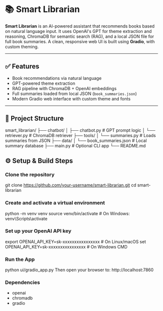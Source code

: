 # 📚 Smart Librarian

**Smart Librarian** is an AI-powered assistant that recommends books based on natural language input. It uses OpenAI's GPT for theme extraction and reasoning, ChromaDB for semantic search (RAG), and a local JSON file for full book summaries. A clean, responsive web UI is built using **Gradio**, with custom theming.

---

## ✅ Features

- Book recommendations via natural language
- GPT-powered theme extraction
- RAG pipeline with ChromaDB + OpenAI embeddings
- Full summaries loaded from local JSON (`book_summaries.json`)
- Modern Gradio web interface with custom theme and fonts

---

## 📁 Project Structure

smart_librarian/
├── chatbot/
│ ├── chatbot.py # GPT prompt logic
│ └── retriever.py # ChromaDB retriever
├── tools/
│ └── summaries.py # Loads summaries from JSON
├── data/
│ └── book_summaries.json # Local summary database
├── main.py # Optional CLI app
└── README.md



## ⚙️ Setup & Build Steps

### Clone the repository

git clone https://github.com/your-username/smart-librarian.git
cd smart-librarian

### Create and activate a virtual environment

python -m venv venv
source venv/bin/activate      # On Windows: venv\Scripts\activate

### Set up your OpenAI API key
export OPENAI_API_KEY=sk-xxxxxxxxxxxxxxxx     # On Linux/macOS
set OPENAI_API_KEY=sk-xxxxxxxxxxxxxxxx         # On Windows CMD

### Run the App
python ui/gradio_app.py
Then open your browser to:
http://localhost:7860


### Dependencies
- openai
- chromadb
- gradio




